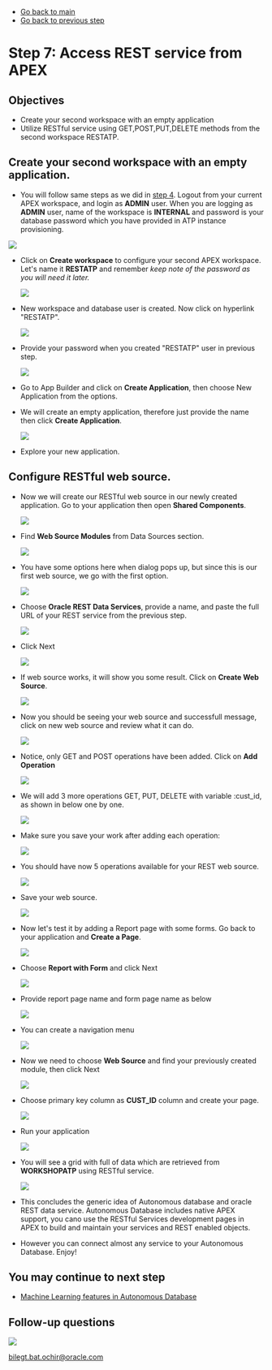 - [Go back to main](/README.md)
- [Go back to previous step](/step6.md)

# Step 7: Access REST service from APEX
## Objectives
- Create your second workspace with an empty application
- Utilize RESTful service using GET,POST,PUT,DELETE methods from the second workspace RESTATP.

## Create your second workspace with an empty application.

-  You will follow same steps as we did in [step 4](step4.md). Logout from your current APEX workspace, and login as **ADMIN** user. When you are logging as **ADMIN** user, name of the workspace is **INTERNAL** and password is your database password which you have provided in ATP instance provisioning.

  ![](./images/step6/2.websource.PNG)

- Click on **Create workspace** to configure your second APEX workspace. Let's name it **RESTATP** and remember *keep note of the password as you will need it later.*
  
  ![](./images/step6/2.websource-cont1.PNG)
  
- New workspace and database user is created. Now click on hyperlink "RESTATP".

  ![](./images/step6/2.websource-cont2.PNG)
  
- Provide your password when you created "RESTATP" user in previous step.

  ![](./images/step6/2.websource-cont2_1.PNG)

- Go to App Builder and click on **Create Application**, then choose New Application from the options. 
- We will create an empty application, therefore just provide the name then click **Create Application**.

  ![](./images/step6/3.rest.PNG)

- Explore your new application.

## Configure RESTful web source.
- Now we will create our RESTful web source in our newly created application. Go to your application then open **Shared Components**.

  ![](./images/step6/3.rest-cont1.PNG)  
  
- Find **Web Source Modules** from Data Sources section.

  ![](./images/step6/3.rest-cont2.PNG)  
  
- You have some options here when dialog pops up, but since this is our first web source, we go with the first option.

  ![](./images/step6/3.rest-cont3.PNG)  
  
- Choose **Oracle REST Data Services**, provide a name, and paste the full URL of your REST service from the previous step.

  ![](./images/step6/3.rest-cont4.PNG)  
  
- Click Next

  ![](./images/step6/3.rest-cont5.PNG)  
  
- If web source works, it will show you some result. Click on **Create Web Source**.

  ![](./images/step6/3.rest-cont6.PNG)  
  
- Now you should be seeing your web source and successfull message, click on new web source and review what it can do.

  ![](./images/step6/3.rest-cont7.PNG)  
  
- Notice, only GET and POST operations have been added. Click on **Add Operation**

  ![](./images/step6/3.rest-cont7_1.PNG)  

- We will add 3 more operations GET, PUT, DELETE with variable :cust_id, as shown in below one by one.

  ![](./images/step6/3.rest-cont7_2.PNG)  
  
- Make sure you save your work after adding each operation:

  ![](./images/step6/3.rest-cont7_6.PNG)

- You should have now 5 operations available for your REST web source.

  ![](./images/step6/3.rest-cont7_5.PNG)  

- Save your web source.

  ![](./images/step6/3.rest-cont7_6.PNG)  

- Now let's test it by adding a Report page with some forms. Go back to your application and **Create a Page**.

  ![](./images/step6/3.rest-cont8.PNG)  

- Choose **Report with Form** and click Next

  ![](./images/step6/3.rest-cont8_1.PNG)  

- Provide report page name and form page name as below

  ![](./images/step6/3.rest-cont8_2.PNG)  

- You can create a navigation menu

  ![](./images/step6/3.rest-cont8_3.PNG)  

- Now we need to choose **Web Source** and find your previously created module, then click Next

  ![](./images/step6/3.rest-cont8_4.PNG)  

- Choose primary key column as **CUST_ID** column and create your page.

  ![](./images/step6/3.rest-cont8_5.PNG)  

- Run your application

  ![](./images/step6/3.rest-cont9.PNG)  

- You will see a grid with full of data which are retrieved from **WORKSHOPATP** using RESTful service.

  ![](./images/step6/3.rest-cont9_1.PNG)  

- This concludes the generic idea of Autonomous database and oracle REST data service. Autonomous Database includes native APEX support, you cano use the RESTful Services development pages in APEX to build and maintain your services and REST enabled objects. 
- However you can connect almost any service to your Autonomous Database. Enjoy!

## You may continue to next step 
- [Machine Learning features in Autonomous Database](/step8.md)

## Follow-up questions

![](./images/bilegt.jpg)

[bilegt.bat.ochir@oracle.com](mailto:bilegt.bat.ochir@oracle.com)
